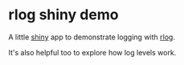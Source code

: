 # rlog shiny demo

A little [shiny](https://shiny.rstudio.com) app to demonstrate logging with [rlog](https://github.com/sellorm/rlog).

It's also helpful too to explore how log levels work.

